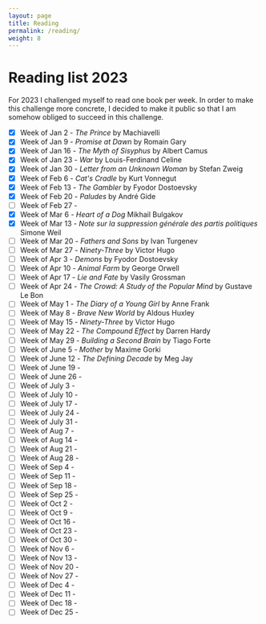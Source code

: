 ```yaml
---
layout: page
title: Reading
permalink: /reading/
weight: 8
---
```


# Reading list 2023

For 2023 I challenged myself to read one book per week. In order to make this challenge more concrete, I decided to make it public so that I am somehow obliged to succeed in this challenge.

* [x] Week of Jan 2 - *The Prince* by Machiavelli
* [x] Week of Jan 9 - *Promise at Dawn* by Romain Gary
* [x] Week of Jan 16 - *The Myth of Sisyphus* by Albert Camus
* [x] Week of Jan 23 - *War* by Louis-Ferdinand Celine
* [x] Week of Jan 30 - *Letter from an Unknown Woman* by Stefan Zweig
* [x] Week of Feb 6 - *Cat's Cradle* by Kurt Vonnegut
* [x] Week of Feb 13 - *The Gambler* by Fyodor Dostoevsky
* [x] Week of Feb 20 - *Paludes* by André Gide
* [ ] Week of Feb 27 - 
* [x] Week of Mar 6 -  *Heart of a Dog* Mikhail Bulgakov
* [x] Week of Mar 13 - *Note sur la suppression générale des partis politiques* Simone Weil
* [ ] Week of Mar 20 - *Fathers and Sons* by Ivan Turgenev
* [ ] Week of Mar 27 - *Ninety-Three* by Victor Hugo
* [ ] Week of Apr 3 - *Demons* by Fyodor Dostoevsky
* [ ] Week of Apr 10 - *Animal Farm* by George Orwell
* [ ] Week of Apr 17 - *Lie and Fate* by Vasily Grossman
* [ ] Week of Apr 24 - *The Crowd: A Study of the Popular Mind* by Gustave Le Bon
* [ ] Week of May 1 - *The Diary of a Young Girl* by Anne Frank 
* [ ] Week of May 8 - *Brave New World* by Aldous Huxley
* [ ] Week of May 15 - *Ninety-Three* by Victor Hugo
* [ ] Week of May 22 - *The Compound Effect* by Darren Hardy
* [ ] Week of May 29 - *Building a Second Brain* by Tiago Forte
* [ ] Week of June 5 - *Mother* by Maxime Gorki 
* [ ] Week of June 12 - *The Defining Decade* by Meg Jay
* [ ] Week of June 19 - 
* [ ] Week of June 26 - 
* [ ] Week of July 3 - 
* [ ] Week of July 10 - 
* [ ] Week of July 17 - 
* [ ] Week of July 24 - 
* [ ] Week of July 31 - 
* [ ] Week of Aug 7 - 
* [ ] Week of Aug 14 - 
* [ ] Week of Aug 21 - 
* [ ] Week of Aug 28 - 
* [ ] Week of Sep 4 - 
* [ ] Week of Sep 11 - 
* [ ] Week of Sep 18 - 
* [ ] Week of Sep 25 - 
* [ ] Week of Oct 2 - 
* [ ] Week of Oct 9 - 
* [ ] Week of Oct 16 - 
* [ ] Week of Oct 23 - 
* [ ] Week of Oct 30 - 
* [ ] Week of Nov 6 - 
* [ ] Week of Nov 13 - 
* [ ] Week of Nov 20 - 
* [ ] Week of Nov 27 - 
* [ ] Week of Dec 4 - 
* [ ] Week of Dec 11 - 
* [ ] Week of Dec 18 - 
* [ ] Week of Dec 25 - 